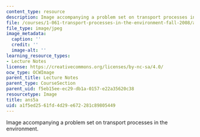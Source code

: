 ```yaml
---
content_type: resource
description: Image accompanying a problem set on transport processes in the environment.
file: /courses/1-061-transport-processes-in-the-environment-fall-2008/a1f5ed2561fd4d29e672281c89805449_ans5a.jpg
file_type: image/jpeg
image_metadata:
  caption: ''
  credit: ''
  image-alt: ''
learning_resource_types:
- Lecture Notes
license: https://creativecommons.org/licenses/by-nc-sa/4.0/
ocw_type: OCWImage
parent_title: Lecture Notes
parent_type: CourseSection
parent_uid: f5eb15ee-ec29-db1a-0157-e22a35620c38
resourcetype: Image
title: ans5a
uid: a1f5ed25-61fd-4d29-e672-281c89805449
---
```

Image accompanying a problem set on transport processes in the environment.